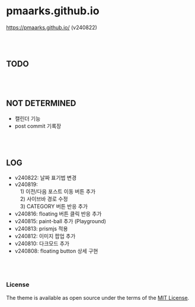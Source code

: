 # pmaarks.github.io
<https://pmaarks.github.io/> (v240822)

<br>
<br>

## TODO


<br>
<br>

## NOT DETERMINED
-  캘린더 기능
-  post commit 기록장

<br>
<br>

## LOG
-  v240822: 날짜 표기법 변경
-  v240819:<br>
&emsp;1) 이전/다음 포스트 이동 버튼 추가<br>
&emsp;2) 사이브바 경로 수정<br>
&emsp;3) CATEGORY 버튼 반응 추가<br>
-  v240816: floating 버튼 클릭 반응 추가
-  v240815: paint-ball 추가 (Playground)
-  v240813: prismjs 적용
-  v240812: 이미지 팝업 추가
-  v240810: 다크모드 추가
-  v240808: floating button 상세 구현

<br>
<br>

### License
The theme is available as open source under the terms of the [MIT License](https://opensource.org/licenses/MIT).
